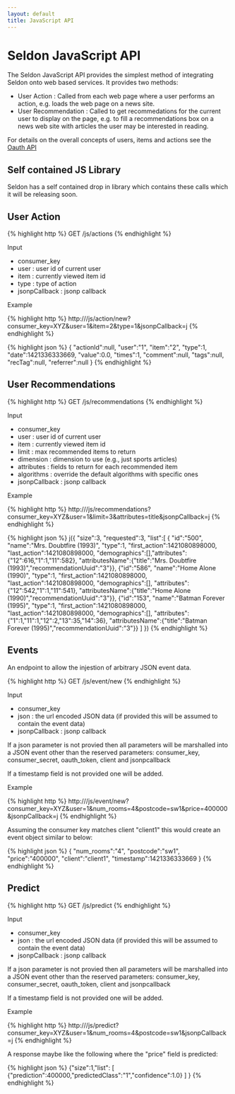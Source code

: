 ```yaml
---
layout: default
title: JavaScript API
---
```


# Seldon JavaScript API

The Seldon JavaScript API provides the simplest method of integrating Seldon onto web based services. It provides two methods:

* User Action : Called from each web page where a user performs an action, e.g. loads the web page on a news site.
* User Recommendation : Called to get recommedations for the current user to display on the page, e.g. to fill a recommendations box on a news web site with articles the user may be interested in reading. 

For details on the overall concepts of users, items and actions see the [Oauth API](api-oauth.html)

## Self contained JS Library
Seldon has a self contained drop in library which contains these calls which it will be releasing soon.

## User Action

{% highlight http %}
GET     /js/actions
{% endhighlight %}

Input

* consumer_key 
* user : user id of current user 
* item : currently viewed item id
* type : type of action
* jsonpCallback : jsonp callback

Example

{% highlight http %}
http://<HOST>/js/action/new?consumer_key=XYZ&user=1&item=2&type=1&jsonpCallback=j
{% endhighlight %}


{% highlight json %}
{
	"actionId":null,
	"user":"1",
	"item":"2",
	"type":1,
	"date":1421336333669,
	"value":0.0,
	"times":1,
	"comment":null,
	"tags":null,
	"recTag":null,
	"referrer":null
}
{% endhighlight %}	

## User Recommendations <a name="recommendations"></a>

{% highlight http %}
GET     /js/recommendations
{% endhighlight %}

Input

* consumer_key 
* user : user id of current user 
* item : currently viewed item id
* limit :  max recommended items to return
* dimension : dimension to use (e.g., just sports articles) 
* attributes : fields to return for each recommended item
* algorithms : override the default algorithms with specific ones
* jsonpCallback : jsonp callback

Example

{% highlight http %}
http://<HOST>/js/recommendations?consumer_key=XYZ&user=1&limit=3&attributes=title&jsonpCallback=j
{% endhighlight %}

{% highlight json %}
j({
	"size":3,
	"requested":3,
	"list":[
		{
		"id":"500",
		"name":"Mrs. Doubtfire (1993)",
		"type":1,
		"first_action":1421080898000,
		"last_action":1421080898000,
		"demographics":[],"attributes":{"12":616,"1":1,"11":582},
		"attributesName":{"title":"Mrs. Doubtfire (1993)","recommendationUuid":"3"}},
		{"id":"586",
		"name":"Home Alone (1990)",
		"type":1,
		"first_action":1421080898000,
		"last_action":1421080898000,
		"demographics":[],
		"attributes":{"12":542,"1":1,"11":541},
		"attributesName":{"title":"Home Alone (1990)","recommendationUuid":"3"}},
		{"id":"153",
		"name":"Batman Forever (1995)",
		"type":1,
		"first_action":1421080898000,
		"last_action":1421080898000,
		"demographics":[],
		"attributes":{"1":1,"11":1,"12":2,"13":35,"14":36},
		"attributesName":{"title":"Batman Forever (1995)","recommendationUuid":"3"}}
		]
})
{% endhighlight %}	


## Events
An endpoint to allow the injestion of arbitrary JSON event data.

{% highlight http %}
GET     /js/event/new
{% endhighlight %}

Input

* consumer_key 
* json : the url encoded JSON data (if provided this will be assumed to contain the event data)
* jsonpCallback : jsonp callback

If a json parameter is not provied then all parameters will be marshalled into a JSON event other than the reserved parameters: consumer_key, consumer_secret, oauth_token, client and jsonpcallback

If a timestamp field is not provided one will be added.

Example

{% highlight http %}
http://<HOST>/js/event/new?consumer_key=XYZ&user=1&num_rooms=4&postcode=sw1&price=400000&jsonpCallback=j
{% endhighlight %}

Assuming the consumer key matches client "client1" this would create an event object similar to below:

{% highlight json %}
{
	"num_rooms":"4",
	"postcode":"sw1",
	"price":"400000",
	"client":"client1",
	"timestamp":1421336333669
}
{% endhighlight %}	

## Predict <a name="predictive-scoring"></a>

{% highlight http %}
GET     /js/predict
{% endhighlight %}

Input

* consumer_key 
* json : the url encoded JSON data (if provided this will be assumed to contain the event data)
* jsonpCallback : jsonp callback

If a json parameter is not provied then all parameters will be marshalled into a JSON event other than the reserved parameters: consumer_key, consumer_secret, oauth_token, client and jsonpcallback

If a timestamp field is not provided one will be added.

Example

{% highlight http %}
http://<HOST>/js/predict?consumer_key=XYZ&user=1&num_rooms=4&postcode=sw1&jsonpCallback=j
{% endhighlight %}

A response maybe like the following where the "price" field is predicted:

{% highlight json %}
{"size":1,"list":
	[
	{"prediction":400000,"predictedClass":"1","confidence":1.0}
	]
}
{% endhighlight %}

